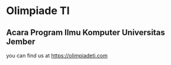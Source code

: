 # Olimpiade TI 

## Acara Program Ilmu Komputer Universitas Jember

you can find us at https://olimpiadeti.com
